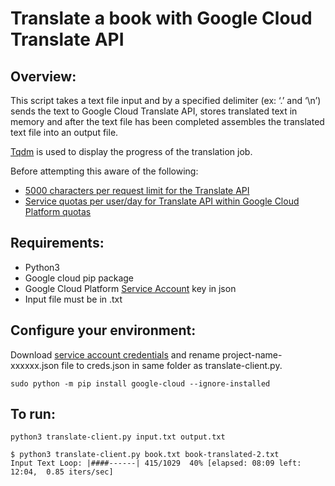 # Translate a book with Google Cloud Translate API 
## Overview:

This script takes a text file input and by a specified delimiter (ex: ‘.’ and ‘\n’) sends the text to Google Cloud Translate API, stores translated text in memory and after the text file has been completed assembles the translated text file into an output file.

[Tqdm](https://pypi.python.org/pypi/tqdm) is used to display the progress of the translation job.

Before attempting this aware of the following:
- [5000 characters per request limit for the Translate API](https://cloud.google.com/translate/faq)
- [Service quotas per user/day for Translate API within Google Cloud Platform quotas](https://cloud.google.com/translate/quotas)

## Requirements:

- Python3
- Google cloud pip package
- Google Cloud Platform [Service Account](https://cloud.google.com/iam/docs/creating-managing-service-account-keys) key in json
- Input file must be in .txt

## Configure your environment:

Download [service account credentials](https://console.cloud.google.com/apis/credentials?project=_) and rename project-name-xxxxxx.json file to creds.json in same folder as translate-client.py.

`sudo python -m pip install google-cloud --ignore-installed`


## To run:
`python3 translate-client.py input.txt output.txt`

```
$ python3 translate-client.py book.txt book-translated-2.txt
Input Text Loop: |####------| 415/1029  40% [elapsed: 08:09 left: 12:04,  0.85 iters/sec]
```

